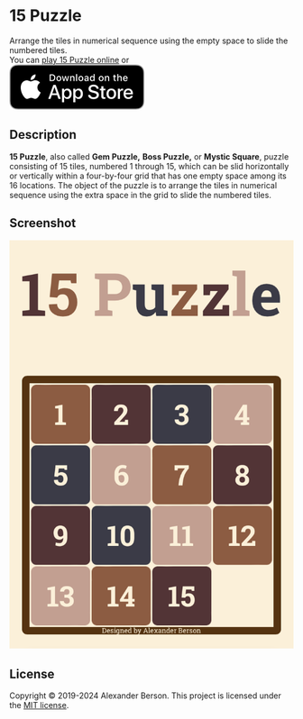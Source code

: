 # 15 Puzzle

Arrange the tiles in numerical sequence using the empty space to slide the numbered tiles.<br>
You can [play 15 Puzzle online](https://alex-berson.github.io/15-puzzle/) or <br>
[<img src="images/Download_on_the_App_Store_Badge_US-UK_RGB_blk_092917.svg">](https://apps.apple.com/us/app/fifteen-puzzle/id1531453462)

## Description

**15 Puzzle**, also called **Gem Puzzle,** **Boss Puzzle,** or **Mystic Square**, puzzle consisting of 15 tiles, numbered 1 through 15, which can be slid horizontally or vertically within a four-by-four grid that has one empty space among its 16 locations. The object of the puzzle is to arrange the tiles in numerical sequence using the extra space in the grid to slide the numbered tiles.

## Screenshot

<p align="center">
  <img src="images/screenshot.png" alt="Screenshot">
</p>

## License

Copyright &copy; 2019-2024 Alexander Berson. This project is licensed under the [MIT license](LICENSE.txt "MIT License").


